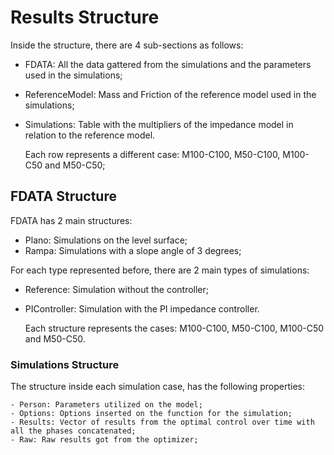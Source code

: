 # Results Structure

Inside the structure, there are 4 sub-sections as follows:

  - FDATA: All the data gattered from the simulations and the parameters used in the simulations;
  - ReferenceModel: Mass and Friction of the reference model used in the simulations;
  - Simulations: Table with the multipliers of the impedance model in relation to the reference model.
      
      Each row represents a different case: M100-C100, M50-C100, M100-C50 and M50-C50;
      
## FDATA Structure

FDATA has 2 main structures:

  - Plano: Simulations on the level surface;
  - Rampa: Simulations with a slope angle of 3 degrees;

For each type represented before, there are 2 main types of simulations:

  - Reference: Simulation without the controller;
  - PIController: Simulation with the PI impedance controller. 
   
      Each structure represents the cases: M100-C100, M50-C100, M100-C50 and M50-C50.

### Simulations Structure

The structure inside each simulation case, has the following properties:

    - Person: Parameters utilized on the model;
    - Options: Options inserted on the function for the simulation;
    - Results: Vector of results from the optimal control over time with all the phases concatenated;
    - Raw: Raw results got from the optimizer;
